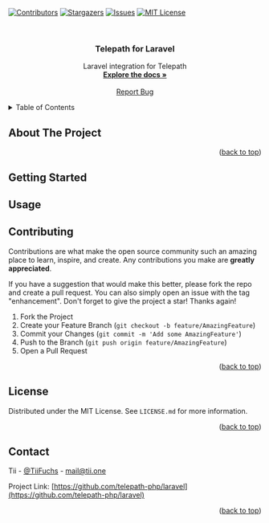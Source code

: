 <a name="readme-top"></a>

[![Contributors][contributors-shield]][contributors-url]
[![Stargazers][stars-shield]][stars-url]
[![Issues][issues-shield]][issues-url]
[![MIT License][license-shield]][license-url]


<!-- PROJECT LOGO -->
<br />
<div align="center">
  <h3 align="center">Telepath for Laravel</h3>

  <p align="center">
    Laravel integration for Telepath
    <br />
    <a href="https://telepath-php.dev/docs/getting-started/laravel"><strong>Explore the docs »</strong></a>
    <br />
    <br />
    <a href="https://github.com/telepath-php/laravel/issues">Report Bug</a>
  </p>
</div>



<!-- TABLE OF CONTENTS -->
<details>
  <summary>Table of Contents</summary>
  <ol>
    <li>
      <a href="#about-the-project">About The Project</a>
    </li>
    <li>
      <a href="#getting-started">Getting Started</a>
    </li>
    <li><a href="#usage">Usage</a></li>
    <li><a href="#contributing">Contributing</a></li>
    <li><a href="#license">License</a></li>
    <li><a href="#contact">Contact</a></li>
  </ol>
</details>



<!-- ABOUT THE PROJECT -->
## About The Project



<p align="right">(<a href="#readme-top">back to top</a>)</p>



<!-- GETTING STARTED -->
## Getting Started


<!-- USAGE EXAMPLES -->
## Usage


<!-- CONTRIBUTING -->
## Contributing

Contributions are what make the open source community such an amazing place to learn, inspire, and create. Any contributions you make are **greatly appreciated**.

If you have a suggestion that would make this better, please fork the repo and create a pull request. You can also simply open an issue with the tag "enhancement".
Don't forget to give the project a star! Thanks again!

1. Fork the Project
2. Create your Feature Branch (`git checkout -b feature/AmazingFeature`)
3. Commit your Changes (`git commit -m 'Add some AmazingFeature'`)
4. Push to the Branch (`git push origin feature/AmazingFeature`)
5. Open a Pull Request

<p align="right">(<a href="#readme-top">back to top</a>)</p>



<!-- LICENSE -->
## License

Distributed under the MIT License. See `LICENSE.md` for more information.

<p align="right">(<a href="#readme-top">back to top</a>)</p>



<!-- CONTACT -->
## Contact

Tii - [@TiiFuchs](https://twitter.com/TiiFuchs) - mail@tii.one

Project Link: [https://github.com/telepath-php/laravel](https://github.com/telepath-php/laravel)

<p align="right">(<a href="#readme-top">back to top</a>)</p>




<!-- MARKDOWN LINKS & IMAGES -->
<!-- https://www.markdownguide.org/basic-syntax/#reference-style-links -->
[contributors-shield]: https://img.shields.io/github/contributors/telepath-php/laravel.svg?style=for-the-badge
[contributors-url]: https://github.com/telepath-php/laravel/graphs/contributors
[stars-shield]: https://img.shields.io/github/stars/telepath-php/laravel.svg?style=for-the-badge
[stars-url]: https://github.com/telepath-php/laravel/stargazers
[issues-shield]: https://img.shields.io/github/issues/telepath-php/laravel.svg?style=for-the-badge
[issues-url]: https://github.com/telepath-php/laravel/issues
[license-shield]: https://img.shields.io/github/license/telepath-php/laravel.svg?style=for-the-badge
[license-url]: https://github.com/telepath-php/laravel/blob/master/LICENSE.txt